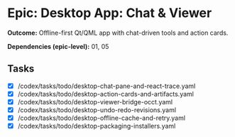 # Epic: Desktop App: Chat & Viewer

**Outcome:** Offline-first Qt/QML app with chat-driven tools and action cards.

**Dependencies (epic-level):** 01, 05

## Tasks
- [x] /codex/tasks/todo/desktop-chat-pane-and-react-trace.yaml
- [x] /codex/tasks/todo/desktop-action-cards-and-artifacts.yaml
- [x] /codex/tasks/todo/desktop-viewer-bridge-occt.yaml
- [x] /codex/tasks/todo/desktop-undo-redo-revisions.yaml
- [x] /codex/tasks/todo/desktop-offline-cache-and-retry.yaml
- [x] /codex/tasks/todo/desktop-packaging-installers.yaml
